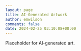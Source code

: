 ```yaml
---
layout: page
title: AI-Generated Artwork
author: emwilson
comments: false
date: 2024-02-25 03:10:08+00:00
---
```

Placeholder for AI-generated art.